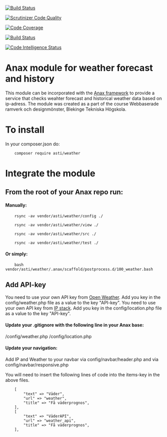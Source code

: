 [![Build Status](https://travis-ci.org/AsaTirsen/weather.svg?branch=main)](https://travis-ci.org/AsaTirsen/weather)

[![Scrutinizer Code Quality](https://scrutinizer-ci.com/g/AsaTirsen/weather/badges/quality-score.png?b=main)](https://scrutinizer-ci.com/g/AsaTirsen/weather/?branch=main)

[![Code Coverage](https://scrutinizer-ci.com/g/AsaTirsen/weather/badges/coverage.png?b=main)](https://scrutinizer-ci.com/g/AsaTirsen/weather/?branch=main)

[![Build Status](https://scrutinizer-ci.com/g/AsaTirsen/weather/badges/build.png?b=main)](https://scrutinizer-ci.com/g/AsaTirsen/weather/build-status/main)

[![Code Intelligence Status](https://scrutinizer-ci.com/g/AsaTirsen/weather/badges/code-intelligence.svg?b=main)](https://scrutinizer-ci.com/code-intelligence)


# Anax module for weather forecast and history
This module can be incorporated with the [Anax framework](https://github.com/canax) to provide a service that checks weahter forecast and historical weather data
based on ip-adress. The module was created as a part of the course Webbaserade ramverk och designmönster, Blekinge Tekniska Högskola.


# To install
In your composer.json do:

        composer require asti/weather

# Integrate the module  
## From the root of your Anax repo run:

#### Manually:

        rsync -av vendor/asti/weather/config ./

        rsync -av vendor/asti/weather/view ./

        rsync -av vendor/asti/weather/src ./

        rsync -av vendor/asti/weather/test ./

#### Or simply: 

        bash vendor/asti/weather/.anax/scaffold/postprocess.d/100_weather.bash

## Add API-key
You need to use your own API key from [Open Weather](https://openweathermap.org/api). Add you key in the config/weather.php file as a value to the key "API-key".
You need to use your own API key from [IP stack](http://api.ipstack.com). Add you key in the config/location.php file as a value to the key "API-key".



#### Update your .gitignore with the following line in your Anax base:

/config/weather.php
/config/location.php


#### Update your navigation: 
Add IP and Weather to your navbar via config/navbar/header.php and via config/navbar/responsive.php

You will need to insert the following lines of code into the items-key in the above files.

        [
            "text" => "Väder",
            "url" => "weather",
            "title" => "Få väderprognos",
        ],
        [
            "text" => "VäderAPI",
            "url" => "weather_api",
            "title" => "Få väderprognos",
        ],
